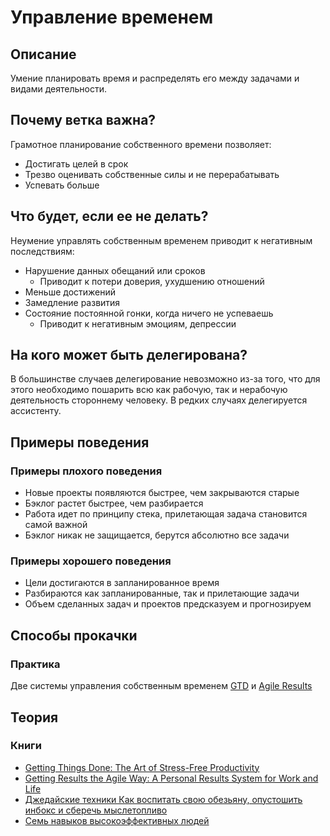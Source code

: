 # Управление временем
## Описание
Умение планировать время и распределять его между задачами и видами деятельности.

## Почему ветка важна?
Грамотное планирование собственного времени позволяет:
- Достигать целей в срок
- Трезво оценивать собственные силы и не перерабатывать
- Успевать больше

## Что будет, если ее не делать?
Неумение управлять собственным временем приводит к негативным последствиям:

- Нарушение данных обещаний или сроков
	- Приводит к потери доверия, ухудшению отношений
- Меньше достижений
- Замедление развития
- Состояние постоянной гонки, когда ничего не успеваешь
	- Приводит к негативным эмоциям, депрессии

## На кого может быть делегирована?
В большинстве случаев делегирование невозможно из-за того, что для этого необходимо пошарить всю как рабочую, так и нерабочую деятельность стороннему человеку. В редких случаях делегируется ассистенту. 

## Примеры поведения
### Примеры плохого поведения
* Новые проекты появляются быстрее, чем закрываются старые
* Бэклог растет быстрее, чем разбирается
* Работа идет по принципу стека, прилетающая задача становится самой важной
* Бэклог никак не защищается, берутся абсолютно все задачи

### Примеры хорошего поведения
* Цели достигаются в запланированное время
* Разбираются как запланированные, так и прилетающие задачи
* Объем сделанных задач и проектов предсказуем и прогнозируем

## Способы прокачки
### Практика
Две системы управления собственным временем [GTD](https://ru.wikipedia.org/wiki/Getting_Things_Done) и [Agile Results](http://betteri.ru/post/agile-results---novyy-podhod-k-lichnoy-effektivnosti-opisanie-osnovnyh-priemov-i-principov.html)

## Теория

### Книги
- [Getting Things Done: The Art of Stress-Free Productivity](https://www.amazon.com/Getting-Things-Done-Stress-Free-Productivity/dp/0142000280)
- [Getting Results the Agile Way: A Personal Results System for Work and Life](https://www.amazon.com/Getting-Results-Agile-Way-Personal/dp/0984548203)
- [Джедайские техники
Как воспитать свою обезьяну, опустошить инбокс и сберечь мыслетопливо](https://www.mann-ivanov-ferber.ru/books/dzhedajskie-texniki/)
- [Семь навыков высокоэффективных людей](https://ru.wikipedia.org/wiki/%D0%A1%D0%B5%D0%BC%D1%8C_%D0%BD%D0%B0%D0%B2%D1%8B%D0%BA%D0%BE%D0%B2_%D0%B2%D1%8B%D1%81%D0%BE%D0%BA%D0%BE%D1%8D%D1%84%D1%84%D0%B5%D0%BA%D1%82%D0%B8%D0%B2%D0%BD%D1%8B%D1%85_%D0%BB%D1%8E%D0%B4%D0%B5%D0%B9)
